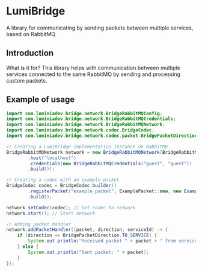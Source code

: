 # LumiBridge
A library for communicating by sending packets between multiple services, based on RabbitMQ

## Introduction
What is it for? This library helps with communication between multiple services connected to the same RabbitMQ by sending and processing custom packets.

## Example of usage
```java
import com.luminiadev.bridge.network.BridgeRabbitMQConfig;
import com.luminiadev.bridge.network.BridgeRabbitMQCredentials;
import com.luminiadev.bridge.network.BridgeRabbitMQNetwork;
import com.luminiadev.bridge.network.codec.BridgeCodec;
import com.luminiadev.bridge.network.codec.packet.BridgePacketDirection;

// Creating a LumiBridge implementation instance on RabbitMQ
BridgeRabbitMQNetwork network = new BridgeRabbitMQNetwork(BridgeRabbitMQConfig.builder()
        .host("localhost")
        .credentials(new BridgeRabbitMQCredentials("guest", "guest"))
        .build());

// Creating a codec with an example packet
BridgeCodec codec = BridgeCodec.builder()
        .registerPacket("example_packet", ExamplePacket::new, new ExamplePacketSerializer())
        .build();

network.setCodec(codec); // Set codec to network
network.start(); // Start network

// Adding packet handler
network.addPacketHandler((packet, direction, serviceId) -> {
    if (direction == BridgePacketDirection.TO_SERVICE) {
        System.out.println("Received packet " + packet + " from service " + serviceId);
    } else {
        System.out.println("Sent packet: " + packet);
    }
});
```